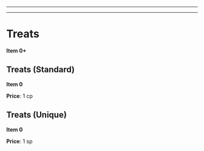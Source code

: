 
---



---

# Treats

**Item 0+**

> 

## Treats (Standard)

**Item 0**

**Price**: 1 cp

## Treats (Unique)

**Item 0**

**Price**: 1 sp
